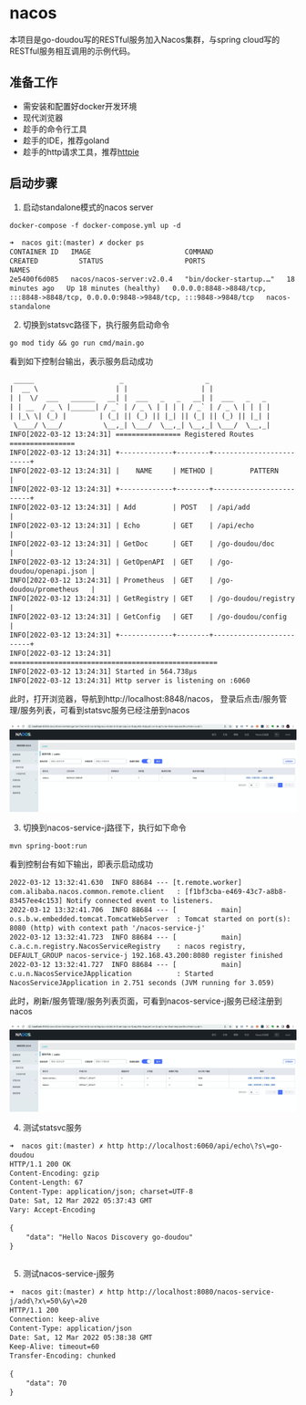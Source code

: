 # nacos

本项目是go-doudou写的RESTful服务加入Nacos集群，与spring cloud写的RESTful服务相互调用的示例代码。

## 准备工作

- 需安装和配置好docker开发环境
- 现代浏览器
- 趁手的命令行工具
- 趁手的IDE，推荐goland
- 趁手的http请求工具，推荐[httpie](https://github.com/httpie/httpie)

## 启动步骤

1. 启动standalone模式的nacos server
```shell
docker-compose -f docker-compose.yml up -d
```

```shell 
➜  nacos git:(master) ✗ docker ps                                                  
CONTAINER ID   IMAGE                       COMMAND                  CREATED          STATUS                    PORTS                                                                                  NAMES
2e5400f6d085   nacos/nacos-server:v2.0.4   "bin/docker-startup.…"   18 minutes ago   Up 18 minutes (healthy)   0.0.0.0:8848->8848/tcp, :::8848->8848/tcp, 0.0.0.0:9848->9848/tcp, :::9848->9848/tcp   nacos-standalone
```

2. 切换到statsvc路径下，执行服务启动命令
```shell
go mod tidy && go run cmd/main.go
```

看到如下控制台输出，表示服务启动成功
```shell               
 _____                     _                    _
|  __ \                   | |                  | |
| |  \/  ___   ______   __| |  ___   _   _   __| |  ___   _   _
| | __  / _ \ |______| / _` | / _ \ | | | | / _` | / _ \ | | | |
| |_\ \| (_) |        | (_| || (_) || |_| || (_| || (_) || |_| |
 \____/ \___/          \__,_| \___/  \__,_| \__,_| \___/  \__,_|
INFO[2022-03-12 13:24:31] ================ Registered Routes ================ 
INFO[2022-03-12 13:24:31] +-------------+--------+-------------------------+ 
INFO[2022-03-12 13:24:31] |    NAME     | METHOD |         PATTERN         | 
INFO[2022-03-12 13:24:31] +-------------+--------+-------------------------+ 
INFO[2022-03-12 13:24:31] | Add         | POST   | /api/add                | 
INFO[2022-03-12 13:24:31] | Echo        | GET    | /api/echo               | 
INFO[2022-03-12 13:24:31] | GetDoc      | GET    | /go-doudou/doc          | 
INFO[2022-03-12 13:24:31] | GetOpenAPI  | GET    | /go-doudou/openapi.json | 
INFO[2022-03-12 13:24:31] | Prometheus  | GET    | /go-doudou/prometheus   | 
INFO[2022-03-12 13:24:31] | GetRegistry | GET    | /go-doudou/registry     | 
INFO[2022-03-12 13:24:31] | GetConfig   | GET    | /go-doudou/config       | 
INFO[2022-03-12 13:24:31] +-------------+--------+-------------------------+ 
INFO[2022-03-12 13:24:31] =================================================== 
INFO[2022-03-12 13:24:31] Started in 564.738µs                         
INFO[2022-03-12 13:24:31] Http server is listening on :6060 
```

此时，打开浏览器，导航到http://localhost:8848/nacos， 登录后点击/服务管理/服务列表，可看到statsvc服务已经注册到nacos

![nacosscreenshot.png](./nacosscreenshot.png)

3. 切换到nacos-service-j路径下，执行如下命令
```shell
mvn spring-boot:run
```

看到控制台有如下输出，即表示启动成功
```shell
2022-03-12 13:32:41.630  INFO 88684 --- [t.remote.worker] com.alibaba.nacos.common.remote.client   : [f1bf3cba-e469-43c7-a8b8-83457ee4c153] Notify connected event to listeners.
2022-03-12 13:32:41.706  INFO 88684 --- [           main] o.s.b.w.embedded.tomcat.TomcatWebServer  : Tomcat started on port(s): 8080 (http) with context path '/nacos-service-j'
2022-03-12 13:32:41.723  INFO 88684 --- [           main] c.a.c.n.registry.NacosServiceRegistry    : nacos registry, DEFAULT_GROUP nacos-service-j 192.168.43.200:8080 register finished
2022-03-12 13:32:41.727  INFO 88684 --- [           main] c.u.n.NacosServiceJApplication           : Started NacosServiceJApplication in 2.751 seconds (JVM running for 3.059)
```

此时，刷新/服务管理/服务列表页面，可看到nacos-service-j服务已经注册到nacos

![nacosscreenshot2.png](./nacosscreenshot2.png)

4. 测试statsvc服务
```shell
➜  nacos git:(master) ✗ http http://localhost:6060/api/echo\?s\=go-doudou
HTTP/1.1 200 OK
Content-Encoding: gzip
Content-Length: 67
Content-Type: application/json; charset=UTF-8
Date: Sat, 12 Mar 2022 05:37:43 GMT
Vary: Accept-Encoding

{
    "data": "Hello Nacos Discovery go-doudou"
}


```

5. 测试nacos-service-j服务
```shell 
➜  nacos git:(master) ✗ http http://localhost:8080/nacos-service-j/add\?x\=50\&y\=20                                            
HTTP/1.1 200 
Connection: keep-alive
Content-Type: application/json
Date: Sat, 12 Mar 2022 05:38:38 GMT
Keep-Alive: timeout=60
Transfer-Encoding: chunked

{
    "data": 70
}


```